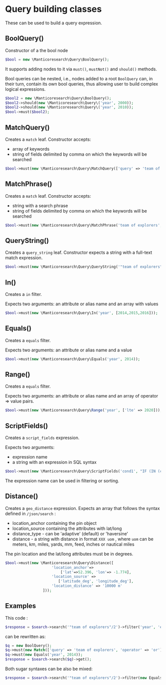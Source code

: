 # Query building classes

These can be used to build a query expression.

## BoolQuery()

Constructor of a the bool node
```php
$bool = new \Manticoresearch\Query\BoolQuery();
```

It supports adding nodes to it via `must()`, `mustNot()` and `should()` methods.

Bool queries can be nested, i.e., nodes added to a root `BoolQuery` can, in their turn, contain its own bool queries, thus allowing user to build complex logical expressions.

```php
$bool2 = new \Manticoresearch\Query\BoolQuery();
$bool2->should(new \Manticoresearch\Query\('year', 2000));
$bool2->should(new \Manticoresearch\Query\('year', 2010));
$bool->must($bool2);
```

## MatchQuery()

Creates a `match` leaf.
Constructor accepts:
- array of keywords
- string of fields delimited by comma on which the keywords will be searched

 ```php
$bool->must(new \Manticoresearch\Query\MatchQuery(['query' => 'team of explorers', 'operator' => 'and'], 'title,content'));
```

## MatchPhrase()

Creates a `match` leaf.
Constructor accepts:
- string with a search phrase
- string of fields delimited by comma on which the keywords will be searched

 ```php
$bool->must(new \Manticoresearch\Query\MatchPhrase('team of explorers', 'title,content'));
```


## QueryString()

Creates a `query_string` leaf.
Constructor expects a string with a full-text match expression.


 ```php
$bool->must(new \Manticoresearch\Query\QueryString('"team of explorers"/2'));
```
## In()

Creates a `in` filter.

Expects two arguments: an attribute or alias name and an array with values

 ```php
$bool->must(new \Manticoresearch\Query\In('year', [2014,2015,2016]));
```

## Equals()

Creates a `equals` filter.

Expects two arguments: an attribute or alias name and a value

 ```php
$bool->must(new \Manticoresearch\Query\Equals('year', 2014));
```


## Range()

Creates a `equals` filter.

Expects two arguments: an attribute or alias name and an array of operator => value pairs.

 ```php
$bool->must(new \Manticoresearch\Query\Range('year', ['lte' => 2020]));
```


## ScriptFields()

Creates a `script_fields` expression.

Expects two arguments:
- expression name
- a string with an expression in SQL syntax

 ```php
$bool->must(new \Manticoresearch\Query\ScriptFields('cond1', "IF (IN (content_rating,'TV-PG','PG'),2, IF(IN(content_rating,'TV-14','PG-13'),1,0))"));
```

The expression name can be used in filtering or sorting.

## Distance()

Creates a `geo_distance` expression.
Expects an array that follows the syntax defined in `/json/search` :

- location_anchor containing the pin object
- location_source containing the attributes with lat/long
- distance_type -  can be 'adaptive' (default) or 'haversine'
- distance - a string with distance in format `XXX uom` , where `uom` can be meters, km, miles, yards, mm, feed, inches or nautical miles

The pin location and the lat/long attributes must be in degrees.

```php
$bool->must(new \Manticoresearch\Query\Distance([
                     'location_anchor'=>
                         ['lat'=>52.396, 'lon'=> -1.774],
                     'location_source' => 
                        ['latitude_deg', 'longitude_deg'],
                     'location_distance' => '10000 m'
                 ]));
```


## Examples

This code :
```php
$response = $search->search('"team of explorers"/2')->filter('year', 'equals', 2014)->get();
```

can be rewritten as:
```php
$q = new BoolQuery();
$q->must(new Match(['query' => 'team of explorers', 'operator' => 'or'], '*'));
$q->must(new Equals('year', 2014));
$response = $search->search($q)->get();
```

Both sugar syntaxes can be also be mixed:

```php
$response = $search->search('"team of explorers"/2')->filter(new Equals('year', 2014))->get();
```

